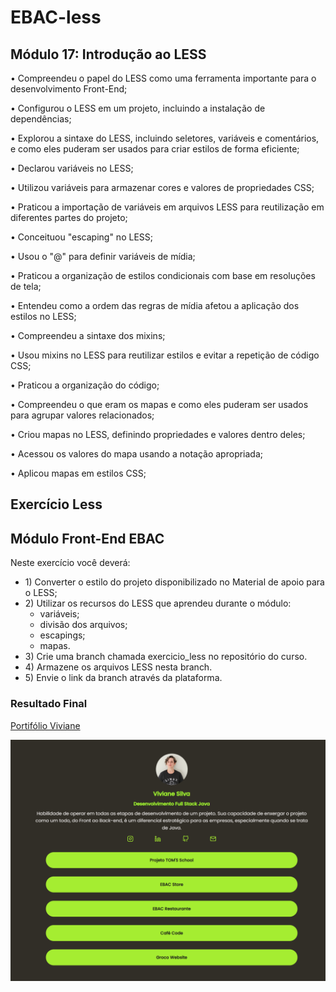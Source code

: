 # EBAC-less

## Módulo 17: Introdução ao LESS

•	Compreendeu o papel do LESS como uma ferramenta importante para o desenvolvimento Front-End;

•	Configurou o LESS em um projeto, incluindo a instalação de dependências;

•	Explorou a sintaxe do LESS, incluindo seletores, variáveis e comentários, e como eles puderam ser usados para criar estilos de forma eficiente;

•	Declarou variáveis no LESS;

•	Utilizou variáveis para armazenar cores e valores de propriedades CSS;

•	Praticou a importação de variáveis em arquivos LESS para reutilização em diferentes partes do projeto;

•	Conceituou "escaping" no LESS;

•	Usou o "@" para definir variáveis de mídia;

•	Praticou a organização de estilos condicionais com base em resoluções de tela;

•	Entendeu como a ordem das regras de mídia afetou a aplicação dos estilos no LESS;

•	Compreendeu a sintaxe dos mixins;

•	Usou mixins no LESS para reutilizar estilos e evitar a repetição de código CSS;

•	Praticou a organização do código;

•	Compreendeu o que eram os mapas e como eles puderam ser usados para agrupar valores relacionados;

•	Criou mapas no LESS, definindo propriedades e valores dentro deles;

•	Acessou os valores do mapa usando a notação apropriada;

•	Aplicou mapas em estilos CSS;

## Exercício Less 

## Módulo Front-End EBAC

<p>Neste exercício você deverá:
<ul>
<li>1) Converter o estilo do projeto disponibilizado no Material de apoio para o LESS;</li>
<li>2) Utilizar os recursos do LESS que aprendeu durante o módulo:
    <ul>
    <li>variáveis;</li>
    <li>divisão dos arquivos;</li>
    <li>escapings;</li>
    <li>mapas.</li>
    </ul>
</li>
<li>3) Crie uma branch chamada exercicio_less no repositório do curso.</li>
<li>4) Armazene os arquivos LESS nesta branch.</li>
<li>5) Envie o link da branch através da plataforma.</li>
</ul>
</p>

### Resultado Final

<a href="https://viviane-portifolio.vercel.app/">Portifólio Viviane</a>

<img src="https://raw.githubusercontent.com/vivianezzt/EBAC-less/main/src/images/viviane.png">



